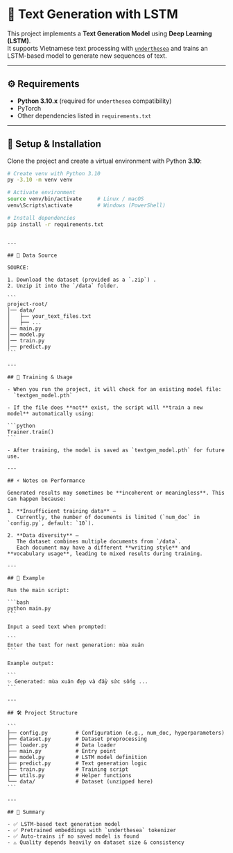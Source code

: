 # 📝 Text Generation with LSTM

This project implements a **Text Generation Model** using **Deep Learning (LSTM)**.  
It supports Vietnamese text processing with [`underthesea`](https://github.com/undertheseanlp/underthesea) and trains an LSTM-based model to generate new sequences of text.

---

## ⚙️ Requirements

- **Python 3.10.x** (required for `underthesea` compatibility)
- PyTorch
- Other dependencies listed in `requirements.txt`

---

## 🚀 Setup & Installation

Clone the project and create a virtual environment with Python **3.10**:

```bash
# Create venv with Python 3.10
py -3.10 -m venv venv

# Activate environment
source venv/bin/activate     # Linux / macOS
venv\Scripts\activate        # Windows (PowerShell)

# Install dependencies
pip install -r requirements.txt
```

````

---

## 📂 Data Source

SOURCE:

1. Download the dataset (provided as a `.zip`) .
2. Unzip it into the `/data` folder.

```
project-root/
│── data/
│   ├── your_text_files.txt
│   ├── ...
│── main.py
│── model.py
│── train.py
│── predict.py
```

---

## 🧠 Training & Usage

- When you run the project, it will check for an existing model file:
  `textgen_model.pth`

- If the file does **not** exist, the script will **train a new model** automatically using:

```python
Trainer.train()
```

- After training, the model is saved as `textgen_model.pth` for future use.

---

## ⚡ Notes on Performance

Generated results may sometimes be **incoherent or meaningless**. This can happen because:

1. **Insufficient training data** –
   Currently, the number of documents is limited (`num_doc` in `config.py`, default: `10`).

2. **Data diversity** –
   The dataset combines multiple documents from `/data`.
   Each document may have a different **writing style** and **vocabulary usage**, leading to mixed results during training.

---

## 📌 Example

Run the main script:

```bash
python main.py
```

Input a seed text when prompted:

```
Enter the text for next generation: mùa xuân
```

Example output:

```
✨ Generated: mùa xuân đẹp và đầy sức sống ...
```

---

## 🛠️ Project Structure

```
├── config.py         # Configuration (e.g., num_doc, hyperparameters)
├── dataset.py        # Dataset preprocessing
├── loader.py         # Data loader
├── main.py           # Entry point
├── model.py          # LSTM model definition
├── predict.py        # Text generation logic
├── train.py          # Training script
├── utils.py          # Helper functions
└── data/             # Dataset (unzipped here)
```

---

## 📖 Summary

- ✅ LSTM-based text generation model
- ✅ Pretrained embeddings with `underthesea` tokenizer
- ✅ Auto-trains if no saved model is found
- ⚠️ Quality depends heavily on dataset size & consistency
````
